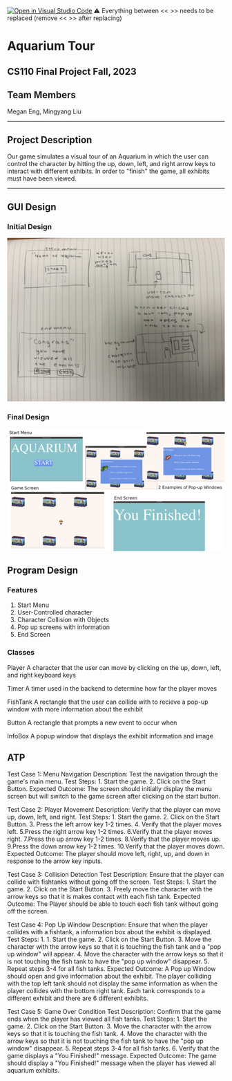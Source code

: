 [![Open in Visual Studio Code](https://classroom.github.com/assets/open-in-vscode-718a45dd9cf7e7f842a935f5ebbe5719a5e09af4491e668f4dbf3b35d5cca122.svg)](https://classroom.github.com/online_ide?assignment_repo_id=12803302&assignment_repo_type=AssignmentRepo)
:warning: Everything between << >> needs to be replaced (remove << >> after replacing)

# Aquarium Tour 
## CS110 Final Project  Fall, 2023

## Team Members

Megan Eng, Mingyang Liu

***

## Project Description

Our game simulates a visual tour of an Aquarium in which the user can control the character by hitting the up, down, left, and right arrow keys to interact with different exhibits. In order to "finish" the game, all exhibits must have been viewed.

***    

## GUI Design
### Initial Design

![initial gui](assets/gui.jpg)

### Final Design

![final gui](assets/finalgui.jpg)

## Program Design
### Features

1. Start Menu 
2. User-Controlled character
3. Character Collision with Objects
4. Pop up screens with information
5. End Screen

### Classes

Player 
 A character that the user can move by clicking on the up, down, left, and right keyboard keys

Timer 
 A timer used in the backend to determine how far the player moves

FishTank 
 A rectangle that the user can collide with to recieve a pop-up window with more information about the exhibit

Button 
 A rectangle that prompts a new event to occur when 

InfoBox 
 A popup window that displays the exhibit information and image



## ATP

Test Case 1: Menu Navigation
    Description: Test the navigation through the game's main menu.
    Test Steps:
        1. Start the game.
        2. Click on the Start Button.
    Expected Outcome: The screen should initially display the menu screen but will switch to the game screen after clicking on the start button.

Test Case 2: Player Movement
    Description: Verify that the player can move up, down, left, and right.
    Test Steps:
        1. Start the game.
        2. Click on the Start Button.
        3. Press the left arrow key 1-2 times.
        4. Verify that the player moves left.
        5.Press the right arrow key 1-2 times.
        6.Verify that the player moves right.
        7.Press the up arrow key 1-2 times.
        8.Verify that the player moves up.
        9.Press the down arrow key 1-2 times.
        10.Verify that the player moves down.
    Expected Outcome: The player should move left, right, up, and down in response to the arrow key inputs.

Test Case 3: Collision Detection
    Test Description: Ensure that the player can collide with fishtanks without going off the screen.
    Test Steps:
        1. Start the game.
        2. Click on the Start Button.
        3. Freely move the character with the arrow keys so that it is makes contact with each fish tank.
    Expected Outcome: The Player should be able to touch each fish tank without going off the screen.

Test Case 4: Pop Up Window 
    Description: Ensure that when the player collides with a fishtank, a information box about the exhibit is displayed.
    Test Steps:
        1. 1. Start the game.
        2. Click on the Start Button.
        3. Move the character with the arrow keys so that it is touching the fish tank and a "pop up window" will appear.
        4. Move the character with the arrow keys so that it is not touching the fish tank to have the "pop up window" disappear.
        5. Repeat steps 3-4 for all fish tanks.
    Expected Outcome: A Pop up Window should open and give information about the exhibit. The player colliding with the top left tank should not display the same information as when the player collides with the bottom right tank. Each tank corresponds to a different exhibit and there are 6 different exhibits.

Test Case 5: Game Over Condition
    Test Description: Confirm that the game ends when the player has viewed all fish tanks.
    Test Steps:
        1. Start the game.
        2. Click on the Start Button.
        3. Move the character with the arrow keys so that it is touching the fish tank.
        4. Move the character with the arrow keys so that it is not touching the fish tank to have the "pop up window" disappear.
        5. Repeat steps 3-4 for all fish tanks.
        6. Verify that the game displays a "You Finished!" message.
    Expected Outcome: The game should display a "You Finished!" message when the player has viewed all aquarium exhibits.





